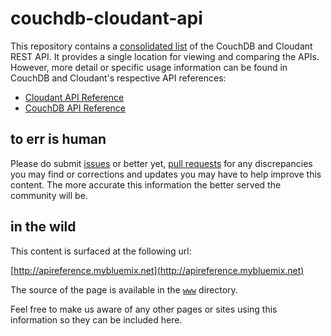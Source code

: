 # couchdb-cloudant-api

This repository contains a [consolidated list](https://github.com/ibm-cds-labs/couchdb-cloudant-api/blob/master/cloudant-couchdb-api-ref.json) of the CouchDB and Cloudant REST API. It provides a single location for viewing and comparing the APIs. However, more detail or specific usage information can be found in CouchDB and Cloudant's respective API references:  

* [Cloudant API Reference](https://docs.cloudant.com/api.html)    
* [CouchDB API Reference](http://docs.couchdb.org/en/2.0.0/api/)

## to err is human

Please do submit [issues](https://github.com/ibm-cds-labs/couchdb-cloudant-api/issues) or better yet, [pull requests](https://github.com/ibm-cds-labs/couchdb-cloudant-api/pulls) for any discrepancies you may find or corrections and updates you may have to help improve this content. The more accurate this information the better served the community will be.

## in the wild

This content is surfaced at the following url:

[http://apireference.mybluemix.net](http://apireference.mybluemix.net)

The source of the page is available in the [`www`](https://github.com/ibm-cds-labs/couchdb-cloudant-api/tree/master/www) directory.

Feel free to make us aware of any other pages or sites using this information so they can be included here.
